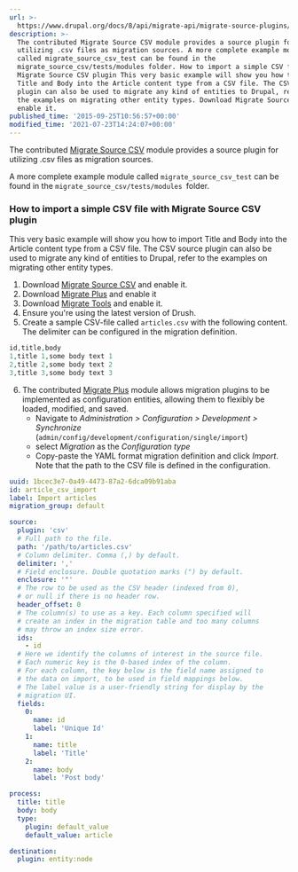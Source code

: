 ```yaml
---
url: >-
  https://www.drupal.org/docs/8/api/migrate-api/migrate-source-plugins/migrating-data-from-a-csv-source
description: >-
  The contributed Migrate Source CSV module provides a source plugin for
  utilizing .csv files as migration sources. A more complete example module
  called migrate_source_csv_test can be found in the
  migrate_source_csv/tests/modules folder. How to import a simple CSV file with
  Migrate Source CSV plugin This very basic example will show you how to import
  Title and Body into the Article content type from a CSV file. The CSV source
  plugin can also be used to migrate any kind of entities to Drupal, refer to
  the examples on migrating other entity types. Download Migrate Source CSV and
  enable it.
published_time: '2015-09-25T10:56:57+00:00'
modified_time: '2021-07-23T14:24:07+00:00'
---
```

The contributed [Migrate Source CSV](https://www.drupal.org/project/migrate%5Fsource%5Fcsv) module provides a source plugin for utilizing .csv files as migration sources.

A more complete example module called `migrate_source_csv_test` can be found in the `migrate_source_csv/tests/modules `folder.

### How to import a simple CSV file with Migrate Source CSV plugin

This very basic example will show you how to import Title and Body into the Article content type from a CSV file. The CSV source plugin can also be used to migrate any kind of entities to Drupal, refer to the examples on migrating other entity types.

1. Download [Migrate Source CSV](https://www.drupal.org/project/migrate%5Fsource%5Fcsv) and enable it.
2. Download [Migrate Plus](https://www.drupal.org/project/migrate%5Fplus) and enable it
3. Download [Migrate Tools](https://www.drupal.org/project/migrate%5Ftools) and enable it.
4. Ensure you're using the latest version of Drush.
5. Create a sample CSV-file called `articles.csv` with the following content. The delimiter can be configured in the migration definition.  
```php  
id,title,body  
1,title 1,some body text 1  
2,title 2,some body text 2  
3,title 3,some body text 3  
```
6. The contributed [Migrate Plus](https://www.drupal.org/project/migrate%5Fplus) module allows migration plugins to be implemented as configuration entities, allowing them to flexibly be loaded, modified, and saved.  
   * Navigate to _Administration > Configuration > Development > Synchronize_ (`admin/config/development/configuration/single/import`)  
   * select _Migration_ as the _Configuration type_  
   * Copy-paste the YAML format migration definition and click _Import_. Note that the path to the CSV file is defined in the configuration.

```yaml
uuid: 1bcec3e7-0a49-4473-87a2-6dca09b91aba
id: article_csv_import
label: Import articles
migration_group: default

source:
  plugin: 'csv'
  # Full path to the file.
  path: '/path/to/articles.csv'
  # Column delimiter. Comma (,) by default.
  delimiter: ','
  # Field enclosure. Double quotation marks (") by default.
  enclosure: '"'
  # The row to be used as the CSV header (indexed from 0), 
  # or null if there is no header row.
  header_offset: 0
  # The column(s) to use as a key. Each column specified will 
  # create an index in the migration table and too many columns 
  # may throw an index size error.
  ids:
    - id
  # Here we identify the columns of interest in the source file. 
  # Each numeric key is the 0-based index of the column. 
  # For each column, the key below is the field name assigned to 
  # the data on import, to be used in field mappings below. 
  # The label value is a user-friendly string for display by the 
  # migration UI.
  fields:
    0:
      name: id
      label: 'Unique Id'
    1:
      name: title
      label: 'Title'
    2:
      name: body
      label: 'Post body'

process:
  title: title
  body: body
  type:
    plugin: default_value
    default_value: article

destination:
  plugin: entity:node
```